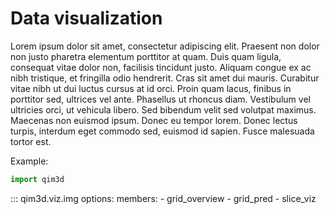 # Data visualization
Lorem ipsum dolor sit amet, consectetur adipiscing elit. Praesent non dolor non justo pharetra elementum porttitor at quam. Duis quam ligula, consequat vitae dolor non, facilisis tincidunt justo. Aliquam congue ex ac nibh tristique, et fringilla odio hendrerit. Cras sit amet dui mauris. Curabitur vitae nibh ut dui luctus cursus at id orci. Proin quam lacus, finibus in porttitor sed, ultrices vel ante. Phasellus ut rhoncus diam. Vestibulum vel ultricies orci, ut vehicula libero. Sed bibendum velit sed volutpat maximus. Maecenas non euismod ipsum. Donec eu tempor lorem. Donec lectus turpis, interdum eget commodo sed, euismod id sapien. Fusce malesuada tortor est.

Example:
```python
import qim3d
```


::: qim3d.viz.img
    options:
        members:
            - grid_overview
            - grid_pred
            - slice_viz



